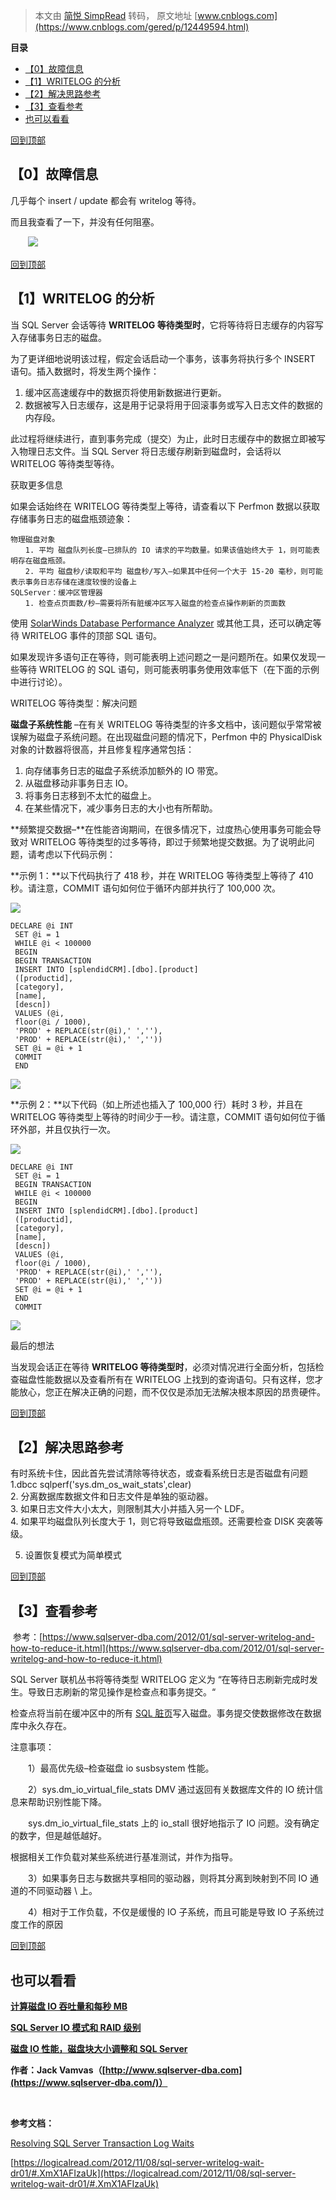 > 本文由 [简悦 SimpRead](http://ksria.com/simpread/) 转码， 原文地址 [www.cnblogs.com](https://www.cnblogs.com/gered/p/12449594.html)

**目录**

*   [【0】故障信息](#_label0)
*   [【1】WRITELOG 的分析](#_label1)
*   [【2】解决思路参考](#_label2)
*   [【3】查看参考](#_label3)
*   [也可以看看](#_label4)

[回到顶部](#_labelTop)

【0】故障信息
-------

几乎每个 insert / update 都会有 writelog 等待。

而且我查看了一下，并没有任何阻塞。

　　![](https://img2020.cnblogs.com/i1/1302413/202003/1302413-20200309171813418-725716346.png)

[回到顶部](#_labelTop)

【1】WRITELOG 的分析
---------------

当 SQL Server 会话等待 **WRITELOG 等待类型时**，它将等待将日志缓存的内容写入存储事务日志的磁盘。

为了更详细地说明该过程，假定会话启动一个事务，该事务将执行多个 INSERT 语句。插入数据时，将发生两个操作：

1.  缓冲区高速缓存中的数据页将使用新数据进行更新。
2.  数据被写入日志缓存，这是用于记录将用于回滚事务或写入日志文件的数据的内存段。

此过程将继续进行，直到事务完成（提交）为止，此时日志缓存中的数据立即被写入物理日志文件。当 SQL Server 将日志缓存刷新到磁盘时，会话将以 WRITELOG 等待类型等待。

获取更多信息

如果会话始终在 WRITELOG 等待类型上等待，请查看以下 Perfmon 数据以获取存储事务日志的磁盘瓶颈迹象：

```
物理磁盘对象
　　1. 平均 磁盘队列长度–已排队的 IO 请求的平均数量。如果该值始终大于 1，则可能表明存在磁盘瓶颈。
　　2. 平均 磁盘秒/读取和平均 磁盘秒/写入–如果其中任何一个大于 15-20 毫秒，则可能表示事务日志存储在速度较慢的设备上
SQLServer：缓冲区管理器
　　1. 检查点页面数/秒–需要将所有脏缓冲区写入磁盘的检查点操作刷新的页面数
```

使用 [SolarWinds Database Performance Analyzer](http://www.solarwinds.com/database-performance-analyzer-sql-server.aspx) 或其他工具，还可以确定等待 WRITELOG 事件的顶部 SQL 语句。

如果发现许多语句正在等待，则可能表明上述问题之一是问题所在。如果仅发现一些等待 WRITELOG 的 SQL 语句，则可能表明事务使用效率低下（在下面的示例中进行讨论）。

WRITELOG 等待类型：解决问题

**磁盘子系统性能** –在有关 WRITELOG 等待类型的许多文档中，该问题似乎常常被误解为磁盘子系统问题。在出现磁盘问题的情况下，Perfmon 中的 PhysicalDisk 对象的计数器将很高，并且修复程序通常包括：

1.  向存储事务日志的磁盘子系统添加额外的 IO 带宽。
2.  从磁盘移动非事务日志 IO。
3.  将事务日志移到不太忙的磁盘上。
4.  在某些情况下，减少事务日志的大小也有所帮助。

**频繁提交数据–**在性能咨询期间，在很多情况下，过度热心使用事务可能会导致对 WRITELOG 等待类型的过多等待，即过于频繁地提交数据。为了说明此问题，请考虑以下代码示例：

**示例 1：**以下代码执行了 418 秒，并在 WRITELOG 等待类型上等待了 410 秒。请注意，COMMIT 语句如何位于循环内部并执行了 100,000 次。

[![](http://common.cnblogs.com/images/copycode.gif)](javascript:void(0); "复制代码")

```
DECLARE @i INT
 SET @i = 1
 WHILE @i < 100000
 BEGIN
 BEGIN TRANSACTION
 INSERT INTO [splendidCRM].[dbo].[product]
 ([productid],
 [category],
 [name],
 [descn])
 VALUES (@i,
 floor(@i / 1000),
 'PROD' + REPLACE(str(@i),' ',''),
 'PROD' + REPLACE(str(@i),' ',''))
 SET @i = @i + 1
 COMMIT
 END
```

[![](http://common.cnblogs.com/images/copycode.gif)](javascript:void(0); "复制代码")

**示例 2：**以下代码（如上所述也插入了 100,000 行）耗时 3 秒，并且在 WRITELOG 等待类型上等待的时间少于一秒。请注意，COMMIT 语句如何位于循环外部，并且仅执行一次。

[![](http://common.cnblogs.com/images/copycode.gif)](javascript:void(0); "复制代码")

```
DECLARE @i INT
 SET @i = 1
 BEGIN TRANSACTION
 WHILE @i < 100000
 BEGIN
 INSERT INTO [splendidCRM].[dbo].[product]
 ([productid],
 [category],
 [name],
 [descn])
 VALUES (@i,
 floor(@i / 1000),
 'PROD' + REPLACE(str(@i),' ',''),
 'PROD' + REPLACE(str(@i),' ',''))
 SET @i = @i + 1
 END
 COMMIT
```

[![](http://common.cnblogs.com/images/copycode.gif)](javascript:void(0); "复制代码")

最后的想法

当发现会话正在等待 **WRITELOG 等待类型时**，必须对情况进行全面分析，包括检查磁盘性能数据以及查看所有在 WRITELOG 上找到的查询语句。只有这样，您才能放心，您正在解决正确的问题，而不仅仅是添加无法解决根本原因的昂贵硬件。

[回到顶部](#_labelTop)

【2】解决思路参考
---------

有时系统卡住，因此首先尝试清除等待状态，或查看系统日志是否磁盘有问题  
1.dbcc sqlperf('sys.dm_os_wait_stats',clear)  
2. 分离数据库数据文件和日志文件是单独的驱动器。  
3. 如果日志文件大小太大，则限制其大小并插入另一个 LDF。  
4. 如果平均磁盘队列长度大于 1，则它将导致磁盘瓶颈。还需要检查 DISK 突袭等级。

5. 设置恢复模式为简单模式

[回到顶部](#_labelTop)

【3】查看参考
-------

 参考：[https://www.sqlserver-dba.com/2012/01/sql-server-writelog-and-how-to-reduce-it.html](https://www.sqlserver-dba.com/2012/01/sql-server-writelog-and-how-to-reduce-it.html)

SQL Server 联机丛书将等待类型 WRITELOG 定义为 “在等待日志刷新完成时发生。导致日志刷新的常见操作是检查点和事务提交。“

检查点将当前在缓冲区中的所有 [SQL 脏页](https://www.sqlserver-dba.com/2011/11/sql-dirty-pages.html "SQL脏页")写入磁盘。事务提交使数据修改在数据库中永久存在。

注意事项：

　　1）最高优先级–检查磁盘 io susbsystem 性能。

　　2）sys.dm_io_virtual_file_stats DMV 通过返回有关数据库文件的 IO 统计信息来帮助识别性能下降。

　　sys.dm_io_virtual_file_stats 上的 io_stall 很好地指示了 IO 问题。没有确定的数字，但是越低越好。

根据相关工作负载对某些系统进行基准测试，并作为指导。

　　3）如果事务日志与数据共享相同的驱动器，则将其分离到映射到不同 IO 通道的不同驱动器 \ 上。

　　4）相对于工作负载，不仅是缓慢的 IO 子系统，而且可能是导致 IO 子系统过度工作的原因

[回到顶部](#_labelTop)

**也可以看看**
---------

**[计算磁盘 IO 吞吐量和每秒 MB](https://www.sqlserver-dba.com/2011/08/calculate-disk-io-throughput-and-mb-per-second.html "计算磁盘IO吞吐量和每秒MB ")**

**[SQL Server IO 模式和 RAID 级别](https://www.sqlserver-dba.com/2011/06/sql-server-io-patterns-and-raid-levels.html "SQL Server IO模式和RAID级别 ")**

**[磁盘 IO 性能，磁盘块大小调整和 SQL Server](https://www.sqlserver-dba.com/2011/05/disk-io-performance-disk-block-size-tuning-and-sql-servers.html "磁盘IO性能，磁盘块大小调整和SQL Server ")**

  
**作者：Jack Vamvas（[http://www.sqlserver-dba.com](https://www.sqlserver-dba.com/)）**

 

**参考文档：**

 

[Resolving SQL Server Transaction Log Waits](https://academyict.net/2016/06/20/resolving-sql-server-transaction-log-waits/)

[https://logicalread.com/2012/11/08/sql-server-writelog-wait-dr01/#.XmX1AFIzaUk](https://logicalread.com/2012/11/08/sql-server-writelog-wait-dr01/#.XmX1AFIzaUk)